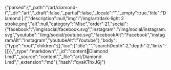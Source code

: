 {"parsed":{"_path":"/art/diamond-i","_dir":"art","_draft":false,"_partial":false,"_locale":"","_empty":true,"title":"Diamond | I","description":null,"img":"/img/art/dark-light 2 stroke.png","alt":null,"category":"Misc","order":21,"social":{"facebook":"/img/social/facebook.svg","instagram":"/img/social/instagram.svg","youtube":"/img/social/youtube.svg","facebookAlt":"Facebook","instagramAlt":"Instagram","youtubeAlt":"Youtube"},"body":{"type":"root","children":[],"toc":{"title":"","searchDepth":2,"depth":2,"links":[]}},"_type":"markdown","_id":"content:art:Diamond I.md","_source":"content","_file":"art/Diamond I.md","_extension":"md"},"hash":"qvaKTnxJGj"}